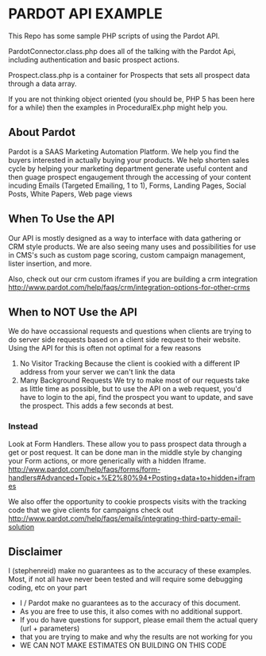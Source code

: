 # PARDOT API EXAMPLE
This Repo has some sample PHP scripts of using the Pardot API.

PardotConnector.class.php does all of the talking with the Pardot Api, including authentication
and basic prospect actions.

Prospect.class.php is a container for Prospects that sets all prospect data through a data array.

If you are not thinking object oriented (you should be, PHP 5 has been here for a while) then 
the examples in ProceduralEx.php might help you.

## About Pardot
Pardot is a SAAS Marketing Automation Platform.
We help you find the buyers interested in actually buying your products.
We help shorten sales cycle by helping your marketing department generate useful content
and then guage prospect engaugement through the accessing of your content incuding
Emails (Targeted Emailing, 1 to 1), Forms, Landing Pages, Social Posts, White Papers, Web page views


## When To Use the API
Our API is mostly designed as a way to interface with data gathering or CRM style products.
We are also seeing many uses and possibilities for use in CMS's such as custom page scoring,
custom campaign management, lister insertion, and more.

Also, check out our crm custom iframes if you are building a crm integration
http://www.pardot.com/help/faqs/crm/integration-options-for-other-crms

## When to NOT Use the API
We do have occassional requests and questions when clients are trying to do server side requests
based on a client side request to their website. Using the API for this is often not optimal for a few reasons
 1) No Visitor Tracking
    Because the client is cookied with a different IP address from your server we can't link the data
 2) Many Background Requests
    We try to make most of our requests take as little time as possible, but to use the API on a web request,
    you'd have to login to the api, find the prospect you want to update, and save the prospect. This adds a few
    seconds at best.

### Instead 
Look at Form Handlers. These allow you to pass prospect data through a get or post request. It can be done
man in the middle style by changing your Form actions, or more generically with a hidden Iframe.
http://www.pardot.com/help/faqs/forms/form-handlers#Advanced+Topic+%E2%80%94+Posting+data+to+hidden+iframes

We also offer the opportunity to cookie prospects visits with the tracking code that we give clients for campaigns
check out http://www.pardot.com/help/faqs/emails/integrating-third-party-email-solution



## Disclaimer
I (stephenreid) make no guarantees as to the accuracy of these examples.
Most, if not all have never been tested and will require some debugging coding, etc on your part
 * I / Pardot make no guarantees as to the accuracy of this document. 
 * As you are free to use this, it also comes with no additional support.
 * If you do have questions for support, please email them the actual query (url + parameters)
 * that you are trying to make and why the results are not working for you
 * WE CAN NOT MAKE ESTIMATES ON BUILDING ON THIS CODE



